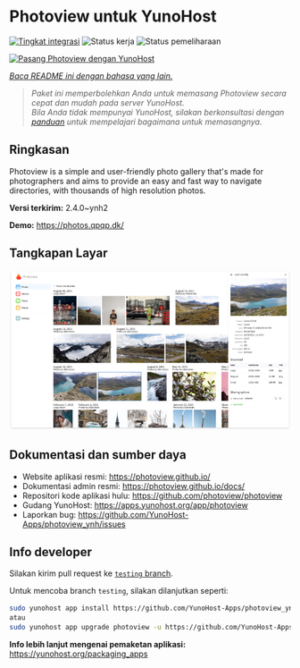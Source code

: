 <!--
N.B.: README ini dibuat secara otomatis oleh <https://github.com/YunoHost/apps/tree/master/tools/readme_generator>
Ini TIDAK boleh diedit dengan tangan.
-->

# Photoview untuk YunoHost

[![Tingkat integrasi](https://dash.yunohost.org/integration/photoview.svg)](https://ci-apps.yunohost.org/ci/apps/photoview/) ![Status kerja](https://ci-apps.yunohost.org/ci/badges/photoview.status.svg) ![Status pemeliharaan](https://ci-apps.yunohost.org/ci/badges/photoview.maintain.svg)

[![Pasang Photoview dengan YunoHost](https://install-app.yunohost.org/install-with-yunohost.svg)](https://install-app.yunohost.org/?app=photoview)

*[Baca README ini dengan bahasa yang lain.](./ALL_README.md)*

> *Paket ini memperbolehkan Anda untuk memasang Photoview secara cepat dan mudah pada server YunoHost.*  
> *Bila Anda tidak mempunyai YunoHost, silakan berkonsultasi dengan [panduan](https://yunohost.org/install) untuk mempelajari bagaimana untuk memasangnya.*

## Ringkasan

Photoview is a simple and user-friendly photo gallery that's made for photographers and aims to provide an easy and fast way to navigate directories, with thousands of high resolution photos.


**Versi terkirim:** 2.4.0~ynh2

**Demo:** <https://photos.qpqp.dk/>

## Tangkapan Layar

![Tangkapan Layar pada Photoview](./doc/screenshots/screenshot.png)

## Dokumentasi dan sumber daya

- Website aplikasi resmi: <https://photoview.github.io/>
- Dokumentasi admin resmi: <https://photoview.github.io/docs/>
- Repositori kode aplikasi hulu: <https://github.com/photoview/photoview>
- Gudang YunoHost: <https://apps.yunohost.org/app/photoview>
- Laporkan bug: <https://github.com/YunoHost-Apps/photoview_ynh/issues>

## Info developer

Silakan kirim pull request ke [`testing` branch](https://github.com/YunoHost-Apps/photoview_ynh/tree/testing).

Untuk mencoba branch `testing`, silakan dilanjutkan seperti:

```bash
sudo yunohost app install https://github.com/YunoHost-Apps/photoview_ynh/tree/testing --debug
atau
sudo yunohost app upgrade photoview -u https://github.com/YunoHost-Apps/photoview_ynh/tree/testing --debug
```

**Info lebih lanjut mengenai pemaketan aplikasi:** <https://yunohost.org/packaging_apps>
